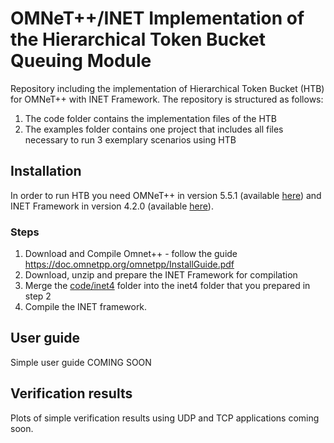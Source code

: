 # OMNeT++/INET Implementation of the Hierarchical Token Bucket Queuing Module

Repository including the implementation of Hierarchical Token Bucket (HTB) for OMNeT++ with INET Framework. The repository is structured as follows:
1. The code folder contains the implementation files of the HTB
2. The examples folder contains one project that includes all files necessary to run 3 exemplary scenarios using HTB

## Installation

In order to run HTB you need OMNeT++ in version 5.5.1 (available [here](https://omnetpp.org/download/old)) and INET Framework in version 4.2.0 (available [here](https://github.com/inet-framework/inet/releases/tag/v4.2.0)).

### Steps
1. Download and Compile Omnet++ - follow the guide https://doc.omnetpp.org/omnetpp/InstallGuide.pdf
2. Download, unzip and prepare the INET Framework for compilation
3. Merge the [code/inet4](code/inet) folder into the inet4 folder that you prepared in step 2
4. Compile the INET framework.

## User guide
Simple user guide COMING SOON

## Verification results

Plots of simple verification results using UDP and TCP applications coming soon.

